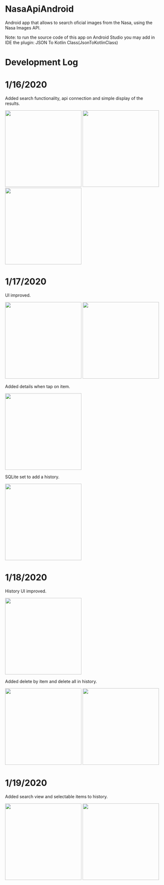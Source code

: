 # NasaApiAndroid
Android app that allows to search oficial images from the Nasa, using the Nasa Images API.

Note: to run the source code of this app on Android Studio you may add in IDE the plugin: JSON To Kotlin Class(JsonToKotlinClass) 

# Development Log
# 1/16/2020
Added search functionality, api connection and simple display of the results.

<image src="images/day1_mainactivity.jpeg" width=250> <image src="images/day1_searchfunc.jpeg" width=250> <image src="images/day1_recyclerview.jpeg" width=250>

# 1/17/2020
UI improved.

<image src="images/day2_mainactivity.jpeg" width=250> <image src="images/day2_recyclerviewsearch.jpeg" width=250>

Added details when tap on item.

<image src="images/day2_itemdetails.jpeg" width=250>

SQLite set to add a history.

<image src="images/day2_history.jpeg" width=250>
  
# 1/18/2020
History UI improved.

<image src="images/day3_history.jpeg" width=250>

Added delete by item and delete all in history.

<image src="images/day3_deleteItemHistory.jpeg" width=250> <image src="images/day3_deleteAllHistory.jpeg" width=250>
  
# 1/19/2020
Added search view and selectable items to history.

<image src="images/day4_history.jpeg" width=250> <image src="images/day4_historySearch.jpeg" width=250>







